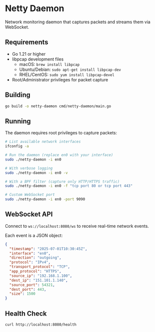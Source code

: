 # Netty Daemon

Network monitoring daemon that captures packets and streams them via WebSocket.

## Requirements

- Go 1.21 or higher
- libpcap development files
  - macOS: `brew install libpcap`
  - Ubuntu/Debian: `sudo apt-get install libpcap-dev`
  - RHEL/CentOS: `sudo yum install libpcap-devel`
- Root/Administrator privileges for packet capture

## Building

```bash
go build -o netty-daemon cmd/netty-daemon/main.go
```

## Running

The daemon requires root privileges to capture packets:

```bash
# List available network interfaces
ifconfig -a

# Run the daemon (replace en0 with your interface)
sudo ./netty-daemon -i en0

# With verbose logging
sudo ./netty-daemon -i en0 -v

# With a BPF filter (capture only HTTP/HTTPS traffic)
sudo ./netty-daemon -i en0 -f "tcp port 80 or tcp port 443"

# Custom WebSocket port
sudo ./netty-daemon -i en0 -port 9090
```

## WebSocket API

Connect to `ws://localhost:8080/ws` to receive real-time network events.

Each event is a JSON object:

```json
{
  "timestamp": "2025-07-01T10:30:45Z",
  "interface": "en0",
  "direction": "outgoing",
  "protocol": "IPv4",
  "transport_protocol": "TCP",
  "app_protocol": "HTTPS",
  "source_ip": "192.168.1.100",
  "dest_ip": "151.101.1.140",
  "source_port": 54321,
  "dest_port": 443,
  "size": 1500
}
```

## Health Check

```bash
curl http://localhost:8080/health
```